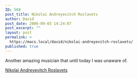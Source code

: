 ```yaml
---
ID: 568
post_title: Nikolai Andreyevitch Roslavets
author: David
post_date: 2006-09-03 14:24:07
post_excerpt: ""
layout: post
permalink: >
  https://macs.local/david/nikolai-andreyevitch-roslavets/
published: true
---
```

Another amazing musician that until today I was unaware of.

<a href="http://en.wikipedia.org/wiki/Nikolai_Roslavets">Nikolai Andreyevitch Roslavets</a>